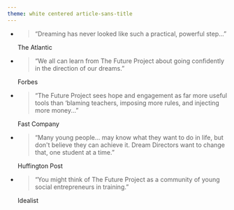 ```yaml
---
theme: white centered article-sans-title
---
```


- > “Dreaming has never looked like such a practical, powerful step...”

  The Atlantic

- > “We all can learn from The Future Project about going confidently in the direction of our dreams.”

  Forbes

- > “The Future Project sees hope and engagement as far more useful tools than ‘blaming teachers, imposing more rules, and injecting more money...”

  Fast Company

- > “Many young people... may know what they want to do in life, but don't believe they can achieve it. Dream Directors want to change that, one student at a time.”

  Huffington Post

- > “You might think of The Future Project as a community of young social entrepreneurs in training.”

  Idealist

